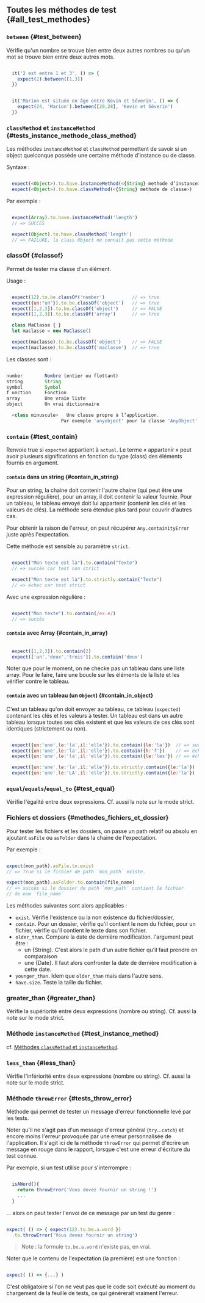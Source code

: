 ## Toutes les méthodes de test {#all_test_methodes}


### `between` {#test_between}

Vérifie qu'un nombre se trouve bien entre deux autres nombres ou qu'un mot se trouve bien entre deux autres mots.

```js

  it('2 est entre 1 et 3', () => {
    expect(2).between([1,3])
  })

```

```js

  it('Marion est située en âge entre Kevin et Séverin', () => {
    expect(24, 'Marion').between([20,28], 'Kevin et Séverin')
  })

```

### `classMethod` et `instanceMethod` {#tests_instance_methode_class_method}

Les méthodes `instanceMethod` et `classMethod` permettent de savoir si un object quelconque possède une certaine méthode d'instance ou de classe.


Syntaxe :

```js

  expect(<Object>).to.have.instanceMethod(<{String} methode d’instance>)
  expect(<Object>).to.have.classMethod(<{String} methode de classe>)

```

Par exemple :

```js

  expect(Array).to.have.instanceMethod('length')
  // => SUCCÈS

  expect(Object).to.have.classMethod('length')
  // => FAILURE, la class Object ne connait pas cette méthode

```


### classOf {#classof}

Permet de tester ma classe d'un élément.

Usage :

```js

  expect(12).to.be.classOf('number')          // => true
  expect({un:"un"}).to.be.classOf('object')   // => true
  expect([1,2,3]).to.be.classOf('object')     // => FALSE
  expect([1,2,3]).to.be.classOf('array')      // => true

  class MaClasse { }
  let maclasse = new MaClasse()

  expect(maclasse).to.be.classOf('object')    // => FALSE
  expect(maclasse).to.be.classOf('maclasse')  // => true

```

Les classes sont :

```js

number        Nombre (entier ou flottant)
string        String
symbol        Symbol
f unction     Fonction
array         Une vraie liste
object        Un vrai dictionnaire

  <class minuscule>   Une classe propre à l’application.
                    Par exemple 'anyobject' pour la classe 'AnyObject'

```


### `contain` {#test_contain}

Renvoie true si `expected` appartient à `actual`. Le terme « appartenir » peut avoir plusieurs significations en fonction du type (class) des éléments fournis en argument.

#### `contain` dans un string {#contain_in_string}

Pour un string, la chaine doit contenir l'autre chaine (qui peut être une expression régulière), pour un array, il doit contenir la valeur fournie. Pour un tableau, le tableau envoyé doit lui appartenir (contenir les clés et les valeurs de clés). La méthode sera étendue plus tard pour couvrir d'autres cas.

Pour obtenir la raison de l'erreur, on peut récupérer `Any.containityError` juste après l'expectation.

Cette méthode est sensible au paramètre `strict`.

```js

  expect("Mon texte est là").to.contain("Texte")
  // => succès car test non strict

  expect("Mon texte est là").to.strictly.contain("Texte")
  // => échec car test strict

```

Avec une expression régulière :

```js

  expect("Mon texte").to.contain(/ex.e/)
  // => succès

```

#### `contain` avec Array {#contain_in_array}


```js

  expect([1,2,3]).to.contain(2)
  expect(['un','deux','trois']).to.contain('deux')

```

Noter que pour le moment, on ne checke pas un tableau dans une liste array. Pour le faire, faire une boucle sur les éléments de la liste et les vérifier contre le tableau.

#### `contain` avec un tableau (un `Object`) {#contain_in_object}

C'est un tableau qu'on doit envoyer au tableau, ce tableau (`expected`) contenant les clés et les valeurs à tester. Un tableau est dans un autre tableau lorsque toutes ses clés existent et que les valeurs de ces clés sont identiques (strictement ou non).

```js

  expect({un:'une',le:'la',il:'elle'}).to.contain({le:'la'})  // => succès
  expect({un:'une',le:'la',il:'elle'}).to.contain({h:'f'})    // => échec
  expect({un:'une',le:'la',il:'elle'}).to.contain({le:'les'}) // => échec

  expect({un:'une',le:'la',il:'elle'}).to.strictly.contain({le:'la'})  // => succès
  expect({un:'une',le:'LA',il:'elle'}).to.strictly.contain({le:'la'})  // => false

```


### `equal`/`equals`/`equal_to` {#test_equal}

Vérifie l'égalité entre deux expressions. Cf. aussi la note sur le mode strict.

### Fichiers et dossiers {#methodes_fichiers_et_dossier}

Pour tester les fichiers et les dossiers, on passe un path relatif ou absolu en ajoutant `asFile` ou `asFolder` dans la chaine de l'expectation.

Par exemple :

```js

expect(mon_path).asFile.to.exist
// => True si le fichier de path `mon_path` existe.

expect(mon_path).asFolder.to.contain(file_name)
// => succès si le dossier de path `mon_path` contient le fichier
// de nom `file_name`

```

Les méthodes suivantes sont alors applicables :

* `exist`. Vérifie l'existence ou la non existence du fichier/dossier,
* `contain`. Pour un dossier, vérifie qu'il contient le nom du fichier, pour un fichier, vérifie qu'il contient le texte dans son fichier.
* `older_than`. Compare la date de dernière modification. l'argument peut être :
  * un {String}. C'est alors le path d'un autre fichier qu'il faut prendre en comparaison
  * une {Date}. Il faut alors confronter la date de dernière modification à cette date.
* `younger_than`. Idem que `older_than` mais dans l'autre sens.
* `have.size`. Teste la taille du fichier.

### greater_than {#greater_than}

Vérifie la supériorité entre deux expressions (nombre ou string). Cf. aussi la note sur le mode strict.



### Méthode `instanceMethod` {#test_instance_method}

cf. [Méthodes `classMethod` et `instanceMethod`](#tests_instance_methode_class_method).


### `less_than` {#less_than}

Vérifie l'infériorité entre deux expressions (nombre ou string). Cf. aussi la note sur le mode strict.

### Méthode `throwError` {#tests_throw_error}

Méthode qui permet de tester un message d'erreur fonctionnelle levé par les tests.

Noter qu'il ne s'agit pas d'un message d'erreur général (`try`...`catch`) et encore moins l'erreur provoquée par une erreur personnalisée de l'application. Il s'agit ici de la méthode `throwError` qui permet d'écrire un message en rouge dans le rapport, lorsque c'est une erreur d'écriture du test connue.

Par exemple, si un test utilise pour s'interrompre :

```js

  isAWord(){
    return throwError('Vous devez fournir un string !')
    ...
  }

```

… alors on peut tester l'envoi de ce message par un test du genre :

```js

expect( () => { expect(12).to.be.a.word })
  .to.throwError('Vous devez fournir un string')

```

> Note : la formule `to.be.a.word` n'existe pas, en vrai.

Noter que le contenu de l'expectation (la première) est une fonction :

```js

expect( () => {...} )

```

C'est obligatoire si l'on ne veut pas que le code soit exécuté au moment du chargement de la feuille de tests, ce qui génèrerait vraiment l'erreur.
